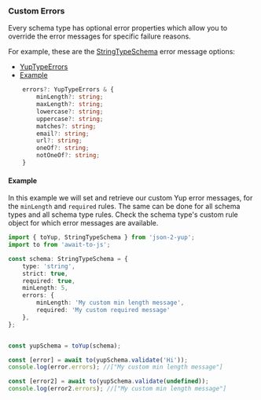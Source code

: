 ### Custom Errors
Every schema type has optional error properties which allow you to override the error messages for specific failure reasons.

For example, these are the [StringTypeSchema](src/types/StringTypeSchema.ts) error message options:

- [YupTypeErrors](src/types/YupTypeErrors.ts)
- [Example](#example)

```typescript
    errors?: YupTypeErrors & {
        minLength?: string;
        maxLength?: string;
        lowercase?: string;
        uppercase?: string;
        matches?: string;
        email?: string;
        url?: string;
        oneOf?: string;
        notOneOf?: string;
    }
```

#### Example

In this example we will set and retrieve our custom Yup error messages, for the `minLength` and `required` rules. The same can be done for all schema types and all schema type rules. Check the schema type's custom rule object for which error messages are available.

```typescript
import { toYup, StringTypeSchema } from 'json-2-yup';
import to from 'await-to-js'; 

const schema: StringTypeSchema = {
    type: 'string',
    strict: true,
    required: true,
    minLength: 5,
    errors: {
        minLength: 'My custom min length message',
        required: 'My custom required message'
    },
};


const yupSchema = toYup(schema);

const [error] = await to(yupSchema.validate('Hi'));
console.log(error.errors); //["My custom min length message"]

const [error2] = await to(yupSchema.validate(undefined));
console.log(error2.errors); //["My custom min length message"]


```